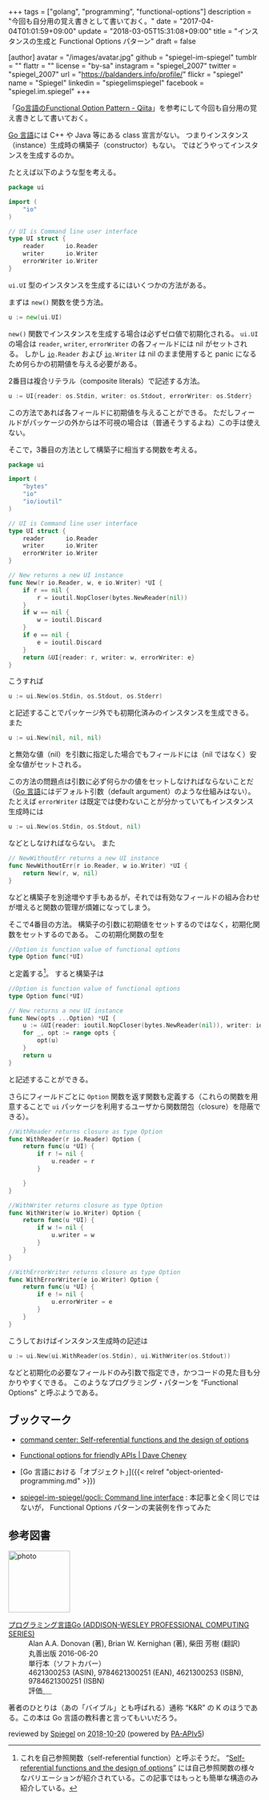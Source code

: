 +++
tags = ["golang", "programming", "functional-options"]
description = "今回も自分用の覚え書きとして書いておく。"
date = "2017-04-04T01:01:59+09:00"
update = "2018-03-05T15:31:08+09:00"
title = "インスタンスの生成と Functional Options パターン"
draft = false

[author]
  avatar = "/images/avatar.jpg"
  github = "spiegel-im-spiegel"
  tumblr = ""
  flattr = ""
  license = "by-sa"
  instagram = "spiegel_2007"
  twitter = "spiegel_2007"
  url = "https://baldanders.info/profile/"
  flickr = "spiegel"
  name = "Spiegel"
  linkedin = "spiegelimspiegel"
  facebook = "spiegel.im.spiegel"
+++

「[Go言語のFunctional Option Pattern - Qiita](http://qiita.com/weloan/items/56f1c7792088b5ede136)」を参考にして今回も自分用の覚え書きとして書いておく。


[Go 言語]には C++ や Java 等にある class 宣言がない。
つまりインスタンス（instance）生成時の構築子（constructor）もない。
ではどうやってインスタンスを生成するのか。

たとえば以下のような型を考える。

```go
package ui

import (
    "io"
)

// UI is Command line user interface
type UI struct {
    reader      io.Reader
    writer      io.Writer
    errorWriter io.Writer
}
```

`ui.UI` 型のインスタンスを生成するにはいくつかの方法がある。

まずは `new()` 関数を使う方法。

```go
u := new(ui.UI)
```

`new()` 関数でインスタンスを生成する場合は必ずゼロ値で初期化される。
`ui.UI` の場合は `reader`, `writer`, `errorWriter` の各フィールドには nil がセットされる。
しかし [`io`]`.Reader` および [`io`]`.Writer` は nil のまま使用すると panic になるため何らかの初期値を与える必要がある。

2番目は複合リテラル（composite literals）で記述する方法。

```go
u := UI{reader: os.Stdin, writer: os.Stdout, errorWriter: os.Stderr}
```

この方法であれば各フィールドに初期値を与えることができる。
ただしフィールドがパッケージの外からは不可視の場合は（普通そうするよね）この手は使えない。

そこで，3番目の方法として構築子に相当する関数を考える。

```go
package ui

import (
    "bytes"
    "io"
    "io/ioutil"
)

// UI is Command line user interface
type UI struct {
    reader      io.Reader
    writer      io.Writer
    errorWriter io.Writer
}

// New returns a new UI instance
func New(r io.Reader, w, e io.Writer) *UI {
    if r == nil {
        r = ioutil.NopCloser(bytes.NewReader(nil))
    }
    if w == nil {
        w = ioutil.Discard
    }
    if e == nil {
        e = ioutil.Discard
    }
    return &UI{reader: r, writer: w, errorWriter: e}
}
```

こうすれば

```go
u := ui.New(os.Stdin, os.Stdout, os.Stderr)
```

と記述することでパッケージ外でも初期化済みのインスタンスを生成できる。
また

```go
u := ui.New(nil, nil, nil)
```

と無効な値（nil）を引数に指定した場合でもフィールドには（nil ではなく）安全な値がセットされる。

この方法の問題点は引数に必ず何らかの値をセットしなければならないことだ（[Go 言語]にはデフォルト引数（default argument）のような仕組みはない）。
たとえば `errorWriter` は既定では使わないことが分かっていてもインスタンス生成時には

```go
u := ui.New(os.Stdin, os.Stdout, nil)
```

などとしなければならない。
また

```go
// NewWithoutErr returns a new UI instance
func NewWithoutErr(r io.Reader, w io.Writer) *UI {
    return New(r, w, nil)
}
```

などと構築子を別途増やす手もあるが，それでは有効なフィールドの組み合わせが増えると関数の管理が煩雑になってしまう。

そこで4番目の方法。
構築子の引数に初期値をセットするのではなく，初期化関数をセットするのである。
この初期化関数の型を

```go
//Option is function value of functional options
type Option func(*UI)
```

と定義する[^srf]。
すると構築子は

[^srf]: これを自己参照関数（self-referential function）と呼ぶそうだ。 “[Self-referential functions and the design of options](https://commandcenter.blogspot.jp/2014/01/self-referential-functions-and-design.html "command center: Self-referential functions and the design of options")” には自己参照関数の様々なバリエーションが紹介されている。この記事ではもっとも簡単な構造のみ紹介している。

```go
//Option is function value of functional options
type Option func(*UI)

// New returns a new UI instance
func New(opts ...Option) *UI {
    u := &UI{reader: ioutil.NopCloser(bytes.NewReader(nil)), writer: ioutil.Discard, errorWriter: ioutil.Discard}
    for _, opt := range opts {
        opt(u)
    }
    return u
}
```

と記述することができる。

さらにフィールドごとに `Option` 関数を返す関数も定義する（これらの関数を用意することで `ui` パッケージを利用するユーザから関数閉包（closure）を隠蔽できる）。

```go
//WithReader returns closure as type Option
func WithReader(r io.Reader) Option {
    return func(u *UI) {
        if r != nil {
            u.reader = r
        }

    }
}

//WithWriter returns closure as type Option
func WithWriter(w io.Writer) Option {
    return func(u *UI) {
        if w != nil {
            u.writer = w
        }
    }
}

//WithErrorWriter returns closure as type Option
func WithErrorWriter(e io.Writer) Option {
    return func(u *UI) {
        if e != nil {
            u.errorWriter = e
        }
    }
}
```

こうしておけばインスタンス生成時の記述は

```go
u := ui.New(ui.WithReader(os.Stdin), ui.WithWriter(os.Stdout))
```

などと初期化の必要なフィールドのみ引数で指定でき，かつコードの見た目も分かりやすくできる。
このようなプログラミング・パターンを “Functional Options" と呼ぶようである。

## ブックマーク

- [command center: Self-referential functions and the design of options](https://commandcenter.blogspot.jp/2014/01/self-referential-functions-and-design.html)
- [Functional options for friendly APIs | Dave Cheney](https://dave.cheney.net/2014/10/17/functional-options-for-friendly-apis)

- [Go 言語における「オブジェクト」]({{< relref "object-oriented-programming.md" >}})
- [spiegel-im-spiegel/gocli: Command line interface](https://github.com/spiegel-im-spiegel/gocli) : 本記事と全く同じではないが， Functional Options パターンの実装例を作ってみた

[Go 言語]: https://golang.org/ "The Go Programming Language"
[`io`]: https://golang.org/pkg/io/ "io - The Go Programming Language"

## 参考図書

<div class="hreview">
  <div class="photo"><a class="item url" href="https://www.amazon.co.jp/dp/4621300253?tag=baldandersinf-22&linkCode=ogi&th=1&psc=1"><img src="https://m.media-amazon.com/images/I/41meaSLNFfL._SL160_.jpg" width="123" alt="photo"></a></div>
  <dl class="fn">
    <dt><a href="https://www.amazon.co.jp/dp/4621300253?tag=baldandersinf-22&linkCode=ogi&th=1&psc=1">プログラミング言語Go (ADDISON-WESLEY PROFESSIONAL COMPUTING SERIES)</a></dt>
    <dd>Alan A.A. Donovan (著), Brian W. Kernighan (著), 柴田 芳樹 (翻訳)</dd>
    <dd>丸善出版 2016-06-20</dd>
    <dd>単行本（ソフトカバー）</dd>
    <dd>4621300253 (ASIN), 9784621300251 (EAN), 4621300253 (ISBN), 9784621300251 (ISBN)</dd>
    <dd>評価<abbr class="rating fa-sm" title="5">&nbsp;<i class="fas fa-star"></i>&nbsp;<i class="fas fa-star"></i>&nbsp;<i class="fas fa-star"></i>&nbsp;<i class="fas fa-star"></i>&nbsp;<i class="fas fa-star"></i></abbr></dd>
  </dl>
  <p class="description">著者のひとりは（あの「バイブル」とも呼ばれる）通称 “K&amp;R” の K のほうである。この本は Go 言語の教科書と言ってもいいだろう。</p>
  <p class="powered-by">reviewed by <a href='#maker' class='reviewer'>Spiegel</a> on <abbr class="dtreviewed" title="2018-10-20">2018-10-20</abbr> (powered by <a href="https://affiliate.amazon.co.jp/assoc_credentials/home">PA-APIv5</a>)</p>
</div>
